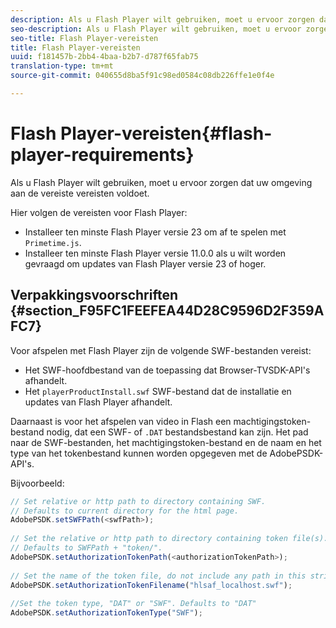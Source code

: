 ```yaml
---
description: Als u Flash Player wilt gebruiken, moet u ervoor zorgen dat uw omgeving aan de vereiste vereisten voldoet.
seo-description: Als u Flash Player wilt gebruiken, moet u ervoor zorgen dat uw omgeving aan de vereiste vereisten voldoet.
seo-title: Flash Player-vereisten
title: Flash Player-vereisten
uuid: f181457b-2bb4-4baa-b2b7-d787f65fab75
translation-type: tm+mt
source-git-commit: 040655d8ba5f91c98ed0584c08db226ffe1e0f4e

---
```



# Flash Player-vereisten{#flash-player-requirements}

Als u Flash Player wilt gebruiken, moet u ervoor zorgen dat uw omgeving aan de vereiste vereisten voldoet.

<!--<a id="section_FEE654D506EC4D85AE77302AD2A27777"></a>-->

Hier volgen de vereisten voor Flash Player:

* Installeer ten minste Flash Player versie 23 om af te spelen met `Primetime.js`.
* Installeer ten minste Flash Player versie 11.0.0 als u wilt worden gevraagd om updates van Flash Player versie 23 of hoger.

## Verpakkingsvoorschriften {#section_F95FC1FEEFEA44D28C9596D2F359AFC7}

Voor afspelen met Flash Player zijn de volgende SWF-bestanden vereist:

* Het SWF-hoofdbestand van de toepassing dat Browser-TVSDK-API&#39;s afhandelt.
* Het `playerProductInstall.swf` SWF-bestand dat de installatie en updates van Flash Player afhandelt.

Daarnaast is voor het afspelen van video in Flash een machtigingstoken-bestand nodig, dat een SWF- of `.DAT` bestandsbestand kan zijn. Het pad naar de SWF-bestanden, het machtigingstoken-bestand en de naam en het type van het tokenbestand kunnen worden opgegeven met de AdobePSDK-API&#39;s.

Bijvoorbeeld:

```js
// Set relative or http path to directory containing SWF.  
// Defaults to current directory for the html page. 
AdobePSDK.setSWFPath(<swfPath>); 
 
// Set the relative or http path to directory containing token file(s). 
// Defaults to SWFPath + "token/". 
AdobePSDK.setAuthorizationTokenPath(<authorizationTokenPath>); 
 
// Set the name of the token file, do not include any path in this string. 
AdobePSDK.setAuthorizationTokenFilename("hlsaf_localhost.swf"); 
 
//Set the token type, "DAT" or "SWF". Defaults to "DAT" 
AdobePSDK.setAuthorizationTokenType("SWF");
```

